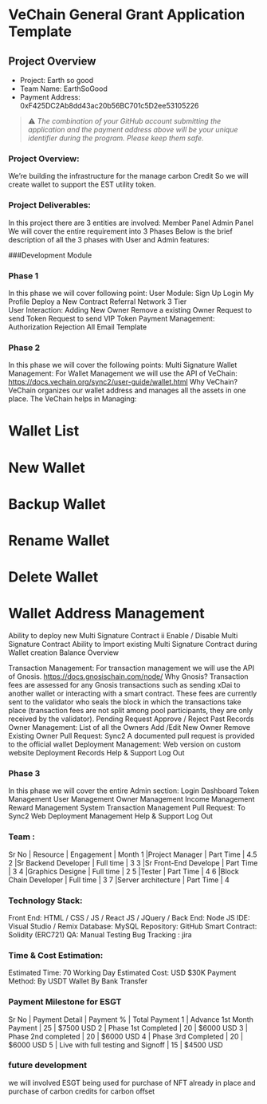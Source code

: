 # VeChain General Grant Application Template

## Project Overview 

- Project: Earth so good
- Team Name: EarthSoGood
- Payment Address: 0xF425DC2Ab8dd43ac20b56BC701c5D2ee53105226

> ⚠️ *The combination of your GitHub account submitting the application and the payment address above will be your unique identifier during the program. Please keep them safe.*

### Project Overview:
We’re building the infrastructure for the manage carbon Credit So we will create wallet to support the EST utility token.

### Project Deliverables:
In this project there are 3 entities are involved:
Member Panel
Admin Panel
We will cover the entire requirement into 3 Phases Below is the brief description of all the 3 phases with User and Admin features:

###Development Module

### Phase 1 
In this phase we will cover following point:
User Module: 
Sign Up 
Login
My Profile
Deploy a New Contract
Referral
Network
3 Tier  
User Interaction:
Adding New Owner
Remove a existing Owner
Request to send Token
Request to send VIP Token
Payment Management:
Authorization
Rejection
All Email Template

### Phase 2 
In this phase we will cover the following points:
Multi Signature Wallet Management: 
For Wallet Management we will use the API of VeChain:
https://docs.vechain.org/sync2/user-guide/wallet.html
Why VeChain?
VeChain organizes our wallet address and manages all the assets in one place.
The VeChain helps in Managing:
# Wallet List
# New Wallet
# Backup Wallet
# Rename Wallet
# Delete Wallet
# Wallet Address Management
   
Ability to deploy new Multi Signature Contract ii
Enable / Disable Multi Signature Contract
Ability to Import existing Multi Signature Contract during Wallet creation
Balance Overview


Transaction Management:
For transaction management we will use the API of Gnosis.
https://docs.gnosischain.com/node/ 
Why Gnosis? 
Transaction fees are assessed for any Gnosis transactions such as sending xDai to another wallet or interacting with a smart contract. These fees are currently sent to the validator who seals the block in which the transactions take place (transaction fees are not split among pool participants, they are only received by the validator). 
Pending Request
Approve / Reject
Past Records
Owner Management: 
List of all the Owners
Add /Edit New Owner
Remove Existing Owner
Pull Request: Sync2 
A documented pull request is provided to the official wallet
Deployment Management:
Web version on custom website
Deployment Records
Help & Support
Log Out

### Phase 3

In this phase we will cover the entire Admin section:
Login 
Dashboard
Token Management
User Management
Owner Management 
Income Management
Reward Management System
Transaction Management
Pull Request: To Sync2
Web Deployment Management
Help & Support
Log Out


### Team :
Sr No | Resource                 | Engagement    |  Month
1     |Project Manager           | Part Time     | 4.5
2     |Sr Backend Developer      | Full time     | 3
3     |Sr Front-End Develope     | Part Time     | 3
4     |Graphics Designe          | Full time     | 2
5     |Tester                    | Part Time     | 4
6     |Block Chain Developer     | Full time     | 3
7     |Server architecture       | Part Time     | 4


### Technology Stack:
Front End: HTML / CSS / JS / React JS / JQuery / 
Back End: Node JS 
IDE: Visual Studio / Remix
Database: MySQL
Repository: GitHub
Smart Contract: Solidity (ERC721)
QA: Manual Testing
Bug Tracking : jira

### Time & Cost Estimation:
Estimated Time:  70 Working Day 
Estimated Cost: USD $30K 
Payment Method: 
By USDT Wallet
By Bank Transfer




### Payment Milestone for ESGT
Sr No | Payment Detail                           | Payment %     | Total Payment
1     | Advance 1st Month Payment                | 25            | $7500  USD
2     | Phase 1st Completed                      | 20            | $6000  USD
3     | Phase 2nd completed                      | 20            | $6000  USD
4     | Phase 3rd Completed                      | 20            | $6000  USD
5     | Live with full testing and Signoff       | 15            | $4500  USD


### future development
we will involved ESGT being used for purchase of NFT already in place and purchase of carbon credits for carbon offset

